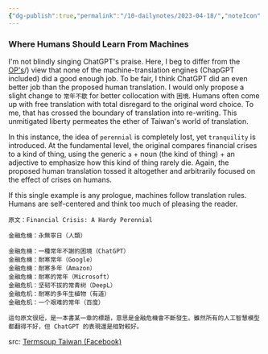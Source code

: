 ```yaml
---
{"dg-publish":true,"permalink":"/10-dailynotes/2023-04-18/","noteIcon":"2","created":"","updated":""}
---
```


### Where Humans Should Learn From Machines

I'm not blindly singing ChatGPT's praise. Here, I beg to differ from the [OP's](https://www.facebook.com/termsoup/posts/pfbid0WnjKdqA9PjTScgGMYDujHDwbVpRVaRxRfeATaoCciKcF8Jb4WatqKD1Crm3xWfMal)/) view that none of the machine-translation engines (ChapGPT included) did a good enough job. To be fair, I think ChatGPT did an even better job than the proposed human translation. I would only propose a slight change to `常年不歇` for better collocation with `困境`. Humans often come up with free translation with total disregard to the original word choice. To me, that has crossed the boundary of translation into re-writing. This unmitigated liberty permeates the ether of Taiwan's world of translation.

In this instance, the idea of  `perennial` is completely lost, yet `tranquility` is introduced. At the fundamental level, the original compares financial crises to a kind of thing, using the generic `a` + noun (the kind of thing) + an adjective to emphasize how this kind of thing rarely die. Again, the proposed human translation tossed it altogether and arbitrarily focused on the effect of crises on humans. 

If this single example is any prologue, machines follow translation rules. Humans are self-centered and think too much of pleasing the reader.

```
原文：Financial Crisis: A Hardy Perennial

​金融危機：永無寧日（人類）

金融危機：一種常年不謝的困境（ChatGPT）
金融危機：耐寒常年（Google）
金融危機：耐寒多年（Amazon）
金融危機：耐寒的常年（Microsoft）
金融危机：坚韧不拔的常青树（DeepL）
金融危机：耐寒的多年生植物（有道）
金融危机：一个艰难的常年（百度）

這句原文很短，是一本書某一章的標題，意思是金融危機會不斷發生。雖然所有的人工智慧模型都翻得不好，但 ChatGPT 的表現還是相對較好。
```

src: [Termsoup Taiwan (Facebook)](https://www.facebook.com/termsoup/posts/pfbid0WnjKdqA9PjTScgGMYDujHDwbVpRVaRxRfeATaoCciKcF8Jb4WatqKD1Crm3xWfMal)


